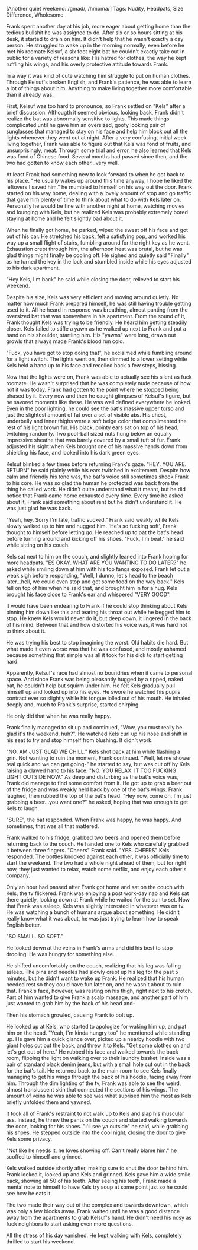 [Another quiet weekend: /gmad/, /hmoma/] 
Tags: Nudity, Headpats, Size Difference, Wholesome

Frank spent another day at his job, more eager about getting home than the tedious bullshit he was assigned to do. After six or so hours sitting at his desk, it started to drain on him. It didn't help that he wasn't exactly a day person. He struggled to wake up in the morning normally, even before he met his roomate Kelsuf, a six foot eight bat he couldn't exactly take out in public for a variety of reasons like: His hatred for clothes, the way he kept ruffling his wings, and his overly protective attitude towards Frank. 

In a way it was kind of cute watching him struggle to put on human clothes. Through Kelsuf's broken English, and Frank's patience, he was able to learn a lot of things about him. Anything to make living together more comfortable than it already was. 

First, Kelsuf was too hard to pronounce, so Frank settled on "Kels" after a brief discussion. Althougth it seemed obvious, looking back, Frank didn't realize the bat was abnormally sensitive to lights. This made things complicated until he gave him an oversized, goofy looking pair of sunglasses that managed to stay on his face and help him block out all the lights whenever they went out at night. After a very confusing, initial week living together, Frank was able to figure out that Kels was fond of fruits, and unsurprisingly, meat. Through some trial and error, he also learned that Kels was fond of Chinese food. Several months had passed since then, and the two had gotten to know each other...very well. 

At least Frank had something new to look forward to when he got back to his place. "He usually wakes up around this time anyway, I hope he liked the leftovers I saved him." he mumbled to himself on his way out the door. Frank started on his way home, dealing with a lovely amount of stop and go traffic that gave him plenty of time to think about what to do with Kels later on. Personally he would be fine with another night at home, watching movies and lounging with Kels, but he realized Kels was probably extremely bored staying at home and he felt slightly bad about it. 

When he finally got home, he parked, wiped the sweat off his face and got out of his car. He stretched his back, felt a satisfying pop, and worked his way up a small flight of stairs, fumbling around for the right key as he went. Exhaustion crept through him, the afternoon heat was brutal, but he was glad things might finally be cooling off. He sighed and quietly said "Finally" as he turned the key in the lock and stumbled inside while his eyes adjusted to his dark apartment. 

"Hey Kels, I'm back" he said while closing the door, relieved to start his weekend.

Despite his size, Kels was very efficient and moving around quietly. No matter how much Frank prepared himself, he was still having trouble getting used to it. All he heard in response was breathing, almost panting from the oversized bat that was somewhere in his apartment. From the sound of it, Frank thought Kels was trying to be friendly. He heard him getting steadily closer. Kels failed to stifle a yawn as he walked up next to Frank and put a hand on his shoulder, startling him. His "yawns" were long, drawn out growls that always made Frank's blood run cold.

"Fuck, you have got to stop doing that", he exclaimed while fumbling around for a light switch. The lights went on, then dimmed to a lower setting while Kels held a hand up to his face and recoiled back a few steps, hissing. 

Now that the lights were on, Frank was able to actually see his silent as fuck roomate. He wasn't surprised that he was completely nude because of how hot it was today. Frank had gotten to the point where he stopped being phased by it. Every now and then he caught glimpses of Kelsuf's figure, but he savored moments like these. He was well defined everywhere he looked. Even in the poor lighting, he could see the bat's massive upper torso and just the slightest amount of fat over a set of visible abs. His chest, underbelly and inner thighs were a soft beige color that complimented the rest of his light brown fur. His black, pointy ears sat on top of his head, twitching randomly. Two pool-ball sized nuts hung below an equally impressive sheathe that was barely covered by a small tuft of fur. Frank adjusted his sight when Kels brought one of his massive hands down from shielding his face, and looked into his dark green eyes. 

Kelsuf blinked a few times before returning Frank's gaze. "HEY. YOU ARE. RETURN" he said plainly while his ears twitched in excitement. Despite how calm and friendly his tone was, the bat's voice still sometimes shook Frank to his core. He was so glad the human he protected was back from the thing he called work. He didn't quite understand what it meant, but he did notice that Frank came home exhausted every time. Every time he asked about it, Frank said something about rent but he didn't understand it. He was just glad he was back.      

"Yeah, hey. Sorry I'm late, traffic sucked." Frank said weakly while Kels slowly walked up to him and hugged him. 'He's so fucking soft', Frank thought to himself before letting go. He reached up to pat the bat's head before turning around and kicking off his shoes. "Fuck, I'm beat." he said while sitting on his couch. 

Kels sat next to him on the couch, and slightly leaned into Frank hoping for more headpats. "ES OKAY. WHAT ARE YOU WANTING TO DO LATER?" he asked while smiling down at him with his top fangs exposed. Frank let out a weak sigh before responding, "Well, I dunno, let's head to the beach later...hell, we could even stop and get some food on the way back." Kels fell on top of him when he said that, and brought him in for a hug. Kels brought his face close to Frank's ear and whispered "VERY GOOD".

 It would have been endearing to Frank if he could stop thinking about Kels pinning him down like this and tearing his throat out while he begged him to stop. He knew Kels would never do it, but deep down, it lingered in the back of his mind. Between that and how distorted his voice was, it was hard not to think about it.  

He was trying his best to stop imagining the worst. Old habits die hard. But what made it even worse was that he was confused, and mostly ashamed because something that simple was all it took for his dick to start getting hard.

Apparently, Kelsuf's race had almost no boundries when it came to personal space. And since Frank was being pleasantly hugged by a ripped, naked bat, he couldn't help but squirm under him. He felt Kels gradually pull himself up and looked up into his eyes. He swore he watched his pupils contract ever so slightly while his tongue lolled out of his mouth. He inhaled deeply and, much to Frank's surprise, started chirping.

He only did that when he was really happy. 

Frank finally managed to sit up and continued, "Wow, you must really be glad it's the weekend, huh?". He watched Kels curl up his nose and shift in his seat to try and stop himself from blushing. It didn't work.

"NO. AM JUST GLAD WE CHILL." Kels shot back at him while flashing a grin. Not wanting to ruin the moment, Frank continued. "Well, let me shower real quick and we can get going-" he started to say, but was cut off by Kels raising a clawed hand to his face. "NO. YOU RELAX. IT TOO FUCKING LIGHT OUTSIDE NOW." As deep and disturbing as the bat's voice was, Frank did manage to find some comfort from it. He got up to grab a beer out of the fridge and was weakly held back by one of the bat's wings. Frank laughed, then rubbed the top of the bat's head. "Hey now, come on, I'm just grabbing a beer...you want one?" he asked, hoping that was enough to get Kels to laugh. 

"SURE", the bat responded. When Frank was happy, he was happy. And sometimes, that was all that mattered. 

Frank walked to his fridge, grabbed two beers and opened them before returning back to the couch. He handed one to Kels who carefully grabbed it between three fingers. "Cheers" Frank said. "YES. CHEERS" Kels responded. The bottles knocked against each other, it was officially time to start the weekend. The two had a whole night ahead of them, but for right now, they just wanted to relax, watch some netflix, and enjoy each other's company.

Only an hour had passed after Frank got home and sat on the couch with Kels, the tv flickered. Frank was enjoying a post work-day nap and Kels sat there quietly, looking down at Frank while he waited for the sun to set. Now that Frank was asleep, Kels was slightly interested in whatever was on tv. He was watching a bunch of humans argue about something. He didn't really know what it was about, he was just trying to learn how to speak English better. 

"SO SMALL. SO SOFT."

He looked down at the veins in Frank's arms and did his best to stop drooling. He was hungry for something else.

He shifted uncomfortably on the couch, realizing that his leg was falling asleep. The pins and needles had slowly crept up his leg for the past 5 minutes, but he didn't want to wake up Frank. He realized that his human needed rest so they could have fun later on, and he wasn't about to ruin that. Frank's face, however, was resting on his thigh, right next to his crotch. Part of him wanted to give Frank a scalp massage, and another part of him just wanted to grab him by the back of his head and-

Then his stomach growled, causing Frank to bolt up.

He looked up at Kels, who started to apologize for waking him up, and pat him on the head. "Yeah, I'm kinda hungry too" he mentioned while standing up. He gave him a quick glance over, picked up a nearby hoodie with two giant holes cut out the back, and threw it to Kels. "Get some clothes on and let's get out of here." He rubbed his face and walked towards the back room, flipping the light on walking over to their laundry basket. Inside was a pair of standard black denim jeans, but with a small hole cut out in the back for the bat's tail. He returned back to the main room to see Kels finally managing to get his wings through the back of his hoodie, facing away from him. Through the dim lighting of the tv, Frank was able to see the weird, almost transluscent skin that connected the sections of his wings. The amount of veins he was able to see was what suprised him the most as Kels briefly unfolded them and yawned. 

It took all of Frank's restraint to not walk up to Kels and slap his muscular ass. Instead, he threw the pants on the couch and started walking towards the door, looking for his shoes. "I'll see ya outside" he said, while grabbing his shoes. He stepped outside into the cool night, closing the door to give Kels some privacy. 

"Not like he needs it, he loves showing off. Can't really blame him." he scoffed to himself and grinned.

Kels walked outside shortly after, making sure to shut the door behind him. Frank locked it, looked up and Kels and grinned. Kels gave him a wide smile back, showing all 50 of his teeth. After seeing his teeth, Frank made a mental note to himself to have Kels try soup at some point just so he could see how he eats it. 

The two made their way out of the complex and towards downtown, which was only a few blocks away. Frank waited until he was a good distance away from the apartments to grab Kelsuf's hand. He didn't need his nosy as fuck neighbors to start asking even more questions. 

All the stress of his day vanished. He kept walking with Kels, completely thrilled to start his weekend.
